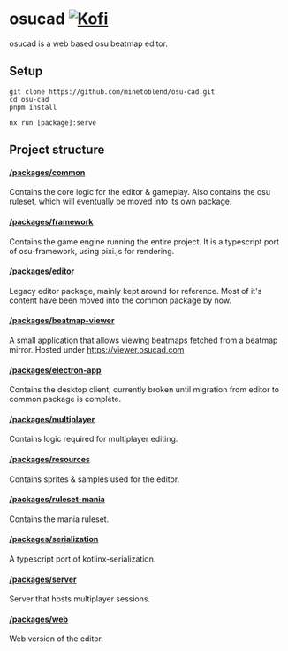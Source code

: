# osucad [![Kofi](https://img.shields.io/badge/Kofi-F16061.svg?logo=ko-fi&logoColor=white)](https://ko-fi.com/maarvin)


osucad is a web based osu beatmap editor.

## Setup

```
git clone https://github.com/minetoblend/osu-cad.git
cd osu-cad
pnpm install

nx run [package]:serve
```

## Project structure
#### [/packages/common](./packages/common)
Contains the core logic for the editor & gameplay.
Also contains the osu ruleset, which will eventually be moved
into its own package.

#### [/packages/framework](./packages/framework)
Contains the game engine running the entire project. 
It is a typescript port of osu-framework, using pixi.js for rendering.

#### [/packages/editor](./packages/editor)
Legacy editor package, mainly kept around for reference.
Most of it's content have been moved into the common package by now.

#### [/packages/beatmap-viewer](./packages/beatmap-viewer)
A small application that allows viewing beatmaps fetched from a beatmap mirror.
Hosted under https://viewer.osucad.com

#### [/packages/electron-app](./packages/electron-app)
Contains the desktop client, currently broken until migration from editor to common package is complete.

#### [/packages/multiplayer](./packages/multiplayer)
Contains logic required for multiplayer editing.

#### [/packages/resources](./packages/resources)
Contains sprites & samples used for the editor.

#### [/packages/ruleset-mania](./packages/ruleset-mania)
Contains the mania ruleset.

#### [/packages/serialization](./packages/serialization)
A typescript port of kotlinx-serialization.

#### [/packages/server](./packages/server)
Server that hosts multiplayer sessions.

#### [/packages/web](./packages/web)
Web version of the editor.
